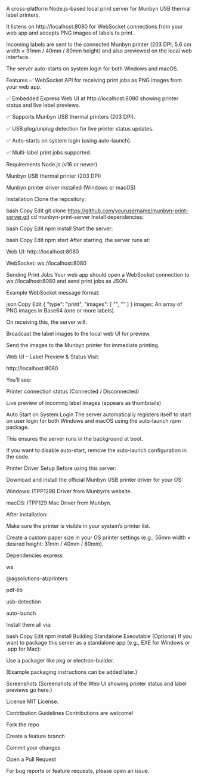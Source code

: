A cross-platform Node.js-based local print server for Munbyn USB thermal label printers.

It listens on http://localhost:8080 for WebSocket connections from your web app and accepts PNG images of labels to print.

Incoming labels are sent to the connected Munbyn printer (203 DPI, 5.6 cm width × 31mm / 40mm / 80mm height) and also previewed on the local web interface.

The server auto-starts on system login for both Windows and macOS.

Features
✅ WebSocket API for receiving print jobs as PNG images from your web app.

✅ Embedded Express Web UI at http://localhost:8080 showing printer status and live label previews.

✅ Supports Munbyn USB thermal printers (203 DPI).

✅ USB plug/unplug detection for live printer status updates.

✅ Auto-starts on system login (using auto-launch).

✅ Multi-label print jobs supported.

Requirements
Node.js (v16 or newer)

Munbyn USB thermal printer (203 DPI)

Munbyn printer driver installed (Windows or macOS)

Installation
Clone the repository:

bash
Copy
Edit
git clone https://github.com/yourusername/munbyn-print-server.git
cd munbyn-print-server
Install dependencies:

bash
Copy
Edit
npm install
Start the server:

bash
Copy
Edit
npm start
After starting, the server runs at:

Web UI: http://localhost:8080

WebSocket: ws://localhost:8080

Sending Print Jobs
Your web app should open a WebSocket connection to ws://localhost:8080 and send print jobs as JSON.

Example WebSocket message format:

json
Copy
Edit
{
"type": "print",
"images": [
"<base64-encoded PNG>",
"<base64-encoded PNG>"
]
}
images: An array of PNG images in Base64 (one or more labels).

On receiving this, the server will:

Broadcast the label images to the local web UI for preview.

Send the images to the Munbyn printer for immediate printing.

Web UI – Label Preview & Status
Visit:

http://localhost:8080

You’ll see:

Printer connection status (Connected / Disconnected)

Live preview of incoming label images (appears as thumbnails)

Auto Start on System Login
The server automatically registers itself to start on user login for both Windows and macOS using the auto-launch npm package.

This ensures the server runs in the background at boot.

If you want to disable auto-start, remove the auto-launch configuration in the code.

Printer Driver Setup
Before using this server:

Download and install the official Munbyn USB printer driver for your OS:

Windows: ITPP129B Driver from Munbyn’s website.

macOS: ITPP129 Mac Driver from Munbyn.

After installation:

Make sure the printer is visible in your system’s printer list.

Create a custom paper size in your OS printer settings (e.g., 56mm width × desired height: 31mm / 40mm / 80mm).

Dependencies
express

ws

@agsolutions-at/printers

pdf-lib

usb-detection

auto-launch

Install them all via:

bash
Copy
Edit
npm install
Building Standalone Executable (Optional)
If you want to package this server as a standalone app (e.g., EXE for Windows or .app for Mac):

Use a packager like pkg or electron-builder.

(Example packaging instructions can be added later.)

Screenshots
(Screenshots of the Web UI showing printer status and label previews go here.)

License
MIT License.

Contribution Guidelines
Contributions are welcome!

Fork the repo

Create a feature branch

Commit your changes

Open a Pull Request

For bug reports or feature requests, please open an issue.
